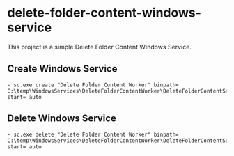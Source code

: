 ﻿# delete-folder-content-windows-service
This project is a simple Delete Folder Content Windows Service.


## Create Windows Service
	- sc.exe create "Delete Folder Content Worker" binpath= C:\temp\WindowsServices\DeleteFolderContentWorker\DeleteFolderContentService.exe start= auto

## Delete Windows Service
	- sc.exe delete "Delete Folder Content Worker" binpath= C:\temp\WindowsServices\DeleteFolderContentWorker\DeleteFolderContentService.exe start= auto